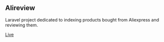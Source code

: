 ## Alireview

Laravel project dedicated to indexing products bought from Aliexpress and reviewing them.

[Live](http://alireview.ga/)
